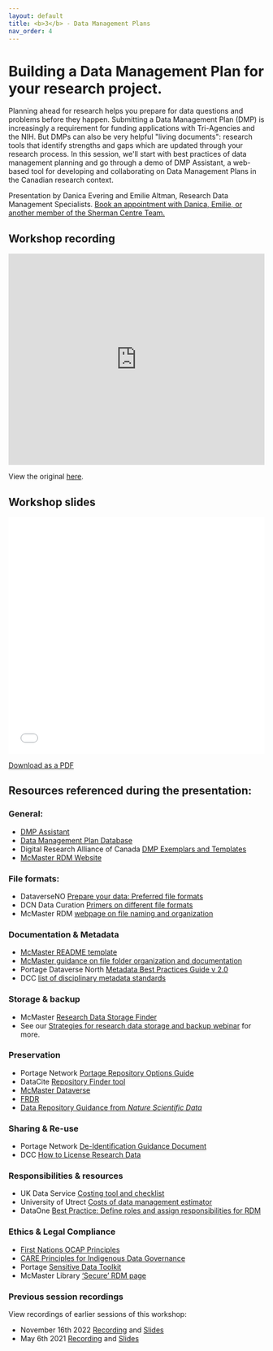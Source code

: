 ```yaml
---
layout: default
title: <b>3</b> - Data Management Plans
nav_order: 4
---
```


# Building a Data Management Plan for your research project.

Planning ahead for research helps you prepare for data questions and problems before they happen. Submitting a Data Management Plan (DMP) is increasingly a requirement for funding applications with Tri-Agencies and the NIH. But DMPs can also be very helpful "living documents": research tools that identify strengths and gaps which are updated through your research process. In this session, we'll start with best practices of data management planning and go through a demo of DMP Assistant, a web-based tool for developing and collaborating on Data Management Plans in the Canadian research context.

Presentation by Danica Evering and Emilie Altman, Research Data Management Specialists.
[Book an appointment with Danica, Emilie, or another member of the Sherman Centre Team.](https://libcal.mcmaster.ca/appointments/)


## Workshop recording

<iframe height="416" width="100%" allowfullscreen frameborder=0 src="https://echo360.ca/media/4c43985c-5e24-4b53-95fd-7ad524a13fa6/public"></iframe>

View the original [here](https://echo360.ca/media/4c43985c-5e24-4b53-95fd-7ad524a13fa6/public).

## Workshop slides

<embed src="assets/docs/2023_10_25_DMP-slides.pdf" style="border:none;" width="100%" height="466px">

[Download as a PDF](https://github.com/scds/intro-rdm/raw/main/assets/docs/2023_10_25_DMP-slides.pdf)

## Resources referenced during the presentation:

### General:
* [DMP Assistant](https://dmp-pgd.ca/)
* [Data Management Plan Database](https://rdm.mcmaster.ca/dmps)
* Digital Research Alliance of Canada [DMP Exemplars and Templates](https://alliancecan.ca/en/services/research-data-management/learning-and-training/training-resources#heading-dmp-exemplars)
* [McMaster RDM Website](https://rdm.mcmaster.ca/research-data-management)

### File formats:
* DataverseNO [Prepare your data: Preferred file formats](https://site.uit.no/dataverseno/deposit/prepare/#what-are-preferred-file-formats)
* DCN Data Curation [Primers on different file formats](https://datacurationnetwork.org/outputs/data-curation-primers/)
* McMaster RDM [webpage on file naming and organization](https://rdm.mcmaster.ca/organize#tab-file-folder-organization)

### Documentation & Metadata
* [McMaster README template](https://rdm.mcmaster.ca/sites/default/files/YYYYMMDD_AUTHOR_DATASET_ReadmeTemplate.txt)
* [McMaster guidance on file folder organization and documentation](https://rdm.mcmaster.ca/organize#tab-file-folder-organization)
* Portage Dataverse North [Metadata Best Practices Guide v 2.0](http://hdl.handle.net/2429/73609)
* DCC [list of disciplinary metadata standards](https://www.dcc.ac.uk/guidance/standards/metadata)

### Storage & backup
* McMaster [Research Data Storage Finder](https://u.mcmaster.ca/storagefinder)
* See our [Strategies for research data storage and backup webinar](storage) for more.

### Preservation
* Portage Network [Portage Repository Options Guide](https://zenodo.org/record/3966349)
* DataCite [Repository Finder tool](https://repositoryfinder.datacite.org/)
* [McMaster Dataverse](https://borealisdata.ca/dataverse/mcmaster)
* [FRDR](https://www.frdr-dfdr.ca/repo/)
* [Data Repository Guidance from <i>Nature Scientific Data</i>](https://www.nature.com/sdata/policies/repositories)

### Sharing & Re-use
* Portage Network [De-Identification Guidance Document](https://zenodo.org/record/4270551)
* DCC [How to License Research Data](https://www.dcc.ac.uk/guidance/how-guides/license-research-data)

### Responsibilities & resources
* UK Data Service [Costing tool and checklist](https://ukdataservice.ac.uk/media/622368/costingtool.pdf)
* University of Utrect [Costs of data management estimator](https://www.uu.nl/en/research/research-data-management/guides/costs-of-data-management)
* DataOne [Best Practice: Define roles and assign responsibilities for RDM](https://dataoneorg.github.io/Education/bestpractices/define-roles-and)

### Ethics & Legal Compliance
* [First Nations OCAP Principles](https://fnigc.ca/ocap-training/)
* [CARE Principles for Indigenous Data Governance](https://www.gida-global.org/care)
* Portage [Sensitive Data Toolkit](https://alliancecan.ca/en/services/research-data-management/learning-and-training/training-resources#heading-sensitive-data-guidance)
* McMaster Library [‘Secure’ RDM page](https://rdm.mcmaster.ca/secure)

### Previous session recordings

View recordings of earlier sessions of this workshop:
* November 16th 2022 [Recording](ttps://echo360.ca/media/e0ae5a2f-eebe-4374-859a-ec0d024a0ddb/public) and [Slides](https://github.com/scds/intro-rdm/raw/main/assets/docs/2022-11-07_DMP-Webinar.pdf)
* May 6th 2021 [Recording](https://echo360.ca/media/cbeb4b28-21a4-4149-a814-ddeef38efab4/public) and [Slides](https://github.com/scds/intro-rdm/raw/main/assets/docs/2021-05-07_DMP_Slides.pdf)
